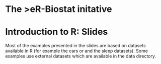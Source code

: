# The >eR-Biostat initative
# Introduction to R: Slides
Most of the examples presented in the slides are based on datasets available in R (for example the cars or and the sleep datasets). Some examples use external datasets which are available in the data directory.
